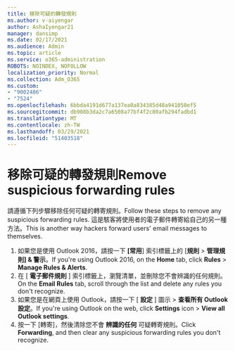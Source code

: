 ```yaml
---
title: 移除可疑的轉發規則
ms.author: v-aiyengar
author: AshaIyengar21
manager: dansimp
ms.date: 02/17/2021
ms.audience: Admin
ms.topic: article
ms.service: o365-administration
ROBOTS: NOINDEX, NOFOLLOW
localization_priority: Normal
ms.collection: Adm_O365
ms.custom:
- "9002486"
- "7524"
ms.openlocfilehash: 6bbda4191d677a137ea0a834385d48a941050ef5
ms.sourcegitcommit: db908b3da2c7a6508a77bf4f2c80afb294fadbd1
ms.translationtype: MT
ms.contentlocale: zh-TW
ms.lasthandoff: 03/29/2021
ms.locfileid: "51403518"
---
```

# <a name="remove-suspicious-forwarding-rules"></a><span data-ttu-id="4ad71-102">移除可疑的轉發規則</span><span class="sxs-lookup"><span data-stu-id="4ad71-102">Remove suspicious forwarding rules</span></span>

<span data-ttu-id="4ad71-103">請遵循下列步驟移除任何可疑的轉寄規則。</span><span class="sxs-lookup"><span data-stu-id="4ad71-103">Follow these steps to remove any suspicious forwarding rules.</span></span> <span data-ttu-id="4ad71-104">這是駭客將使用者的電子郵件轉寄給自己的另一種方法。</span><span class="sxs-lookup"><span data-stu-id="4ad71-104">This is another way hackers forward users' email messages to themselves.</span></span>

1. <span data-ttu-id="4ad71-105">如果您是使用 Outlook 2016，請按一下 **[常用**] 索引標籤上的 [**規則**  >  **管理規則] & 警示**。</span><span class="sxs-lookup"><span data-stu-id="4ad71-105">If you're using Outlook 2016, on the **Home** tab, click **Rules** > **Manage Rules & Alerts**.</span></span> 
1. <span data-ttu-id="4ad71-106">在 [ **電子郵件規則** ] 索引標籤上，瀏覽清單，並刪除您不會辨識的任何規則。</span><span class="sxs-lookup"><span data-stu-id="4ad71-106">On the **Email Rules** tab, scroll through the list and delete any rules you don't recognize.</span></span>
1. <span data-ttu-id="4ad71-107">如果您是在網頁上使用 Outlook，請按一下 [ **設定** ] 圖示 > **查看所有 Outlook 設定**。</span><span class="sxs-lookup"><span data-stu-id="4ad71-107">If you're using Outlook on the web, click **Settings** icon > **View all Outlook settings**.</span></span>
1. <span data-ttu-id="4ad71-108">按一下 [轉寄]，然後清除您不會 **辨識的任何** 可疑轉寄規則。</span><span class="sxs-lookup"><span data-stu-id="4ad71-108">Click **Forwarding**, and then clear any suspicious forwarding rules you don't recognize.</span></span>
